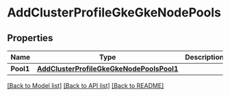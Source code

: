 # AddClusterProfileGkeGkeNodePools

## Properties
Name | Type | Description | Notes
------------ | ------------- | ------------- | -------------
**Pool1** | [**AddClusterProfileGkeGkeNodePoolsPool1**](AddClusterProfileGKE_gke_nodePools_pool1.md) |  | [optional] 

[[Back to Model list]](../README.md#documentation-for-models) [[Back to API list]](../README.md#documentation-for-api-endpoints) [[Back to README]](../README.md)


